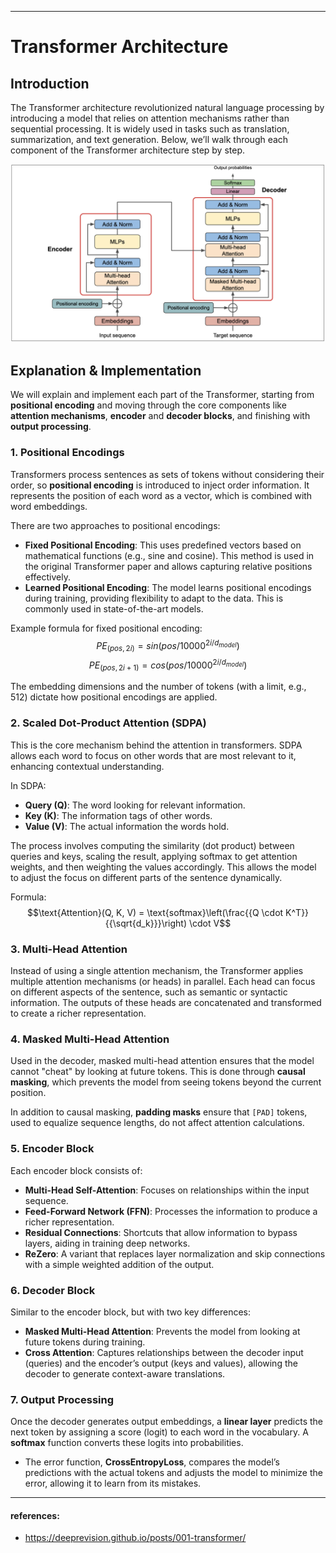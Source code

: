
---

# Transformer Architecture

## Introduction
The Transformer architecture revolutionized natural language processing by introducing a model that relies on attention mechanisms rather than sequential processing. It is widely used in tasks such as translation, summarization, and text generation. Below, we’ll walk through each component of the Transformer architecture step by step.

![Transformer](assets/transformer.png)

## **Explanation & Implementation**

We will explain and implement each part of the Transformer, starting from **positional encoding** and moving through the core components like **attention mechanisms**, **encoder** and **decoder blocks**, and finishing with **output processing**.

### 1. **Positional Encodings**
Transformers process sentences as sets of tokens without considering their order, so **positional encoding** is introduced to inject order information. It represents the position of each word as a vector, which is combined with word embeddings.

There are two approaches to positional encodings:

- **Fixed Positional Encoding**: This uses predefined vectors based on mathematical functions (e.g., sine and cosine). This method is used in the original Transformer paper and allows capturing relative positions effectively.
- **Learned Positional Encoding**: The model learns positional encodings during training, providing flexibility to adapt to the data. This is commonly used in state-of-the-art models.

Example formula for fixed positional encoding:
$$PE_{(pos,2i)} = sin(pos / 10000^{2i / d_{model}})$$
$$PE_{(pos,2i+1)} = cos(pos / 10000^{2i / d_{model}})$$

The embedding dimensions and the number of tokens (with a limit, e.g., 512) dictate how positional encodings are applied.

### 2. **Scaled Dot-Product Attention (SDPA)**
This is the core mechanism behind the attention in transformers. SDPA allows each word to focus on other words that are most relevant to it, enhancing contextual understanding.

In SDPA:
- **Query (Q)**: The word looking for relevant information.
- **Key (K)**: The information tags of other words.
- **Value (V)**: The actual information the words hold.

The process involves computing the similarity (dot product) between queries and keys, scaling the result, applying softmax to get attention weights, and then weighting the values accordingly. This allows the model to adjust the focus on different parts of the sentence dynamically.

Formula:
$$\text{Attention}(Q, K, V) = \text{softmax}\left(\frac{{Q \cdot K^T}}{{\sqrt{d_k}}}\right) \cdot V$$

### 3. **Multi-Head Attention**
Instead of using a single attention mechanism, the Transformer applies multiple attention mechanisms (or heads) in parallel. Each head can focus on different aspects of the sentence, such as semantic or syntactic information. The outputs of these heads are concatenated and transformed to create a richer representation.

### 4. **Masked Multi-Head Attention**
Used in the decoder, masked multi-head attention ensures that the model cannot "cheat" by looking at future tokens. This is done through **causal masking**, which prevents the model from seeing tokens beyond the current position.

In addition to causal masking, **padding masks** ensure that `[PAD]` tokens, used to equalize sequence lengths, do not affect attention calculations.

### 5. **Encoder Block**
Each encoder block consists of:
- **Multi-Head Self-Attention**: Focuses on relationships within the input sequence.
- **Feed-Forward Network (FFN)**: Processes the information to produce a richer representation.
- **Residual Connections**: Shortcuts that allow information to bypass layers, aiding in training deep networks.
- **ReZero**: A variant that replaces layer normalization and skip connections with a simple weighted addition of the output.

### 6. **Decoder Block**
Similar to the encoder block, but with two key differences:
- **Masked Multi-Head Attention**: Prevents the model from looking at future tokens during training.
- **Cross Attention**: Captures relationships between the decoder input (queries) and the encoder’s output (keys and values), allowing the decoder to generate context-aware translations.

### 7. **Output Processing**
Once the decoder generates output embeddings, a **linear layer** predicts the next token by assigning a score (logit) to each word in the vocabulary. A **softmax** function converts these logits into probabilities.

* The error function, **CrossEntropyLoss**, compares the model’s predictions with the actual tokens and adjusts the model to minimize the error, allowing it to learn from its mistakes.
---















#### references:
* https://deeprevision.github.io/posts/001-transformer/